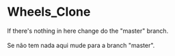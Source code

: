 # Wheels_Clone
If there's nothing in here change do the "master" branch.<br><br>
Se não tem nada aqui mude para a branch "master".
